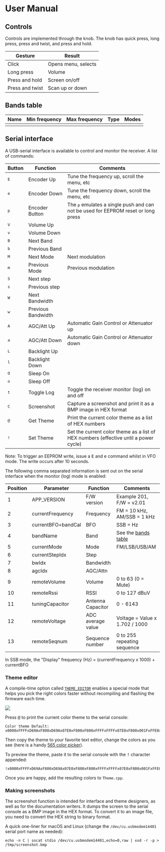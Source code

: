 # User Manual

## Controls

Controls are implemented through the knob. The knob has quick press, long press, press and twist, and press and hold.

| Gesture         | Result              |
|-----------------|---------------------|
| Click           | Opens menu, selects |
| Long press      | Volume              |
| Press and hold  | Screen on/off       |
| Press and twist | Scan up or down     |

## Bands table

| Name | Min frequency | Max frequency | Type | Modes |
|------|---------------|---------------|------|-------|
|      |               |               |      |       |

## Serial interface

A USB-serial interface is available to control and monitor the receiver. A list of commands:

| Button       | Function           | Comments                                                                                   |
|--------------|--------------------|--------------------------------------------------------------------------------------------|
| <kbd>E</kbd> | Encoder Up         | Tune the frequency up, scroll the menu, etc                                                |
| <kbd>e</kbd> | Encoder Down       | Tune the frequency down, scroll the menu, etc                                              |
| <kbd>p</kbd> | Encoder Button     | The <kbd>p</kbd> emulates a single push and can not be used for EEPROM reset or long press |
| <kbd>V</kbd> | Volume Up          |                                                                                            |
| <kbd>v</kbd> | Volume Down        |                                                                                            |
| <kbd>B</kbd> | Next Band          |                                                                                            |
| <kbd>b</kbd> | Previous Band      |                                                                                            |
| <kbd>M</kbd> | Next Mode          | Next modulation                                                                            |
| <kbd>m</kbd> | Previous Mode      | Previous modulation                                                                        |
| <kbd>S</kbd> | Next step          |                                                                                            |
| <kbd>s</kbd> | Previous step      |                                                                                            |
| <kbd>W</kbd> | Next Bandwidth     |                                                                                            |
| <kbd>w</kbd> | Previous Bandwidth |                                                                                            |
| <kbd>A</kbd> | AGC/Att Up         | Automatic Gain Control or Attenuator up                                                    |
| <kbd>a</kbd> | AGC/Att Down       | Automatic Gain Control or Attenuator down                                                  |
| <kbd>L</kbd> | Backlight Up       |                                                                                            |
| <kbd>l</kbd> | Backlight Down     |                                                                                            |
| <kbd>O</kbd> | Sleep On           |                                                                                            |
| <kbd>o</kbd> | Sleep Off          |                                                                                            |
| <kbd>t</kbd> | Toggle Log         | Toggle the receiver monitor (log) on and off                                               |
| <kbd>C</kbd> | Screenshot         | Capture a screenshot and print it as a BMP image in HEX format                             |
| <kbd>@</kbd> | Get Theme          | Print the current color theme as a list of HEX numbers                                     |
| <kbd>!</kbd> | Set Theme          | Set the current color theme as a list of HEX numbers (effective until a power cycle)       |

Note: To trigger an EEPROM write, issue a <kbd>E</kbd> and <kbd>e</kbd> command whilst in VFO mode. The write occurs after 10 seconds.

The following comma separated information is sent out on the serial interface when the monitor (log) mode is enabled:

| Position | Parameter          | Function          | Comments                            |
|----------|--------------------|-------------------|-------------------------------------|
| 1        | APP_VERSION        | F/W version       | Example 201, F/W = v2.01            |
| 2        | currentFrequency   | Frequency         | FM = 10 kHz, AM/SSB = 1 kHz         |
| 3        | currentBFO+bandCal | BFO               | SSB = Hz                            |
| 4        | bandName           | Band              | See the [bands table](#bands-table) |
| 5        | currentMode        | Mode              | FM/LSB/USB/AM                       |
| 6        | currentStepIdx     | Step              |                                     |
| 7        | bwIdx              | Bandwidth         |                                     |
| 8        | agcIdx             | AGC/Attn          |                                     |
| 9        | remoteVolume       | Volume            | 0 to 63 (0 = Mute)                  |
| 10       | remoteRssi         | RSSI              | 0 to 127 dBuV                       |
| 11       | tuningCapacitor    | Antenna Capacitor | 0 - 6143                            |
| 12       | remoteVoltage      | ADC average value | Voltage = Value x 1.702 / 1000      |
| 13       | remoteSeqnum       | Sequence number   | 0 to 255 repeating sequence         |

In SSB mode, the "Display" frequency (Hz) = (currentFrequency x 1000) + currentBFO

### Theme editor

A compile-time option called [`THEME_EDITOR`](development.md#compile-time-options) enables a special mode that helps you pick the right colors faster without recompiling and flashing the firmware each time.

![](_static/theme-editor.png)

Press <kbd>@</kbd> to print the current color theme to the serial console:

```shell
Color theme Default: x0000xFFFFxD69AxF800xD69Ax07E0xF800xF800xFFFFxFFFFx07E0xF800x001FxFFE0xD69AxD69AxD69Ax0000xD69AxD69AxF800xBEDFx0000xF800xFFFFxBEDFx105BxBEDFxBEDFxFFFFxD69AxD69AxFFFFxF800xC638
```

Then copy the theme to your favorite text editor, change the colors as you see (here is a handy [565 color picker](https://chrishewett.com/blog/true-rgb565-colour-picker/)).

To preview the theme, paste it to the serial console with the <kbd>!</kbd> character appended:

```shell
!x0000xFFFFxD69AxF800xD69Ax07E0xF800xF800xFFFFxFFFFx07E0xF800x001FxFFE0xD69AxD69AxD69Ax0000xD69AxD69AxF800xBEDFx0000xF800xFFFFxBEDFx105BxBEDFxBEDFxFFFFxD69AxD69AxFFFFxF800xC638
```

Once you are happy, add the resulting colors to `Theme.cpp`.

### Making screenshots

The screenshot function is intended for interface and theme designers, as well as for the documentation writers. It dumps the screen to the serial console as a BMP image in the HEX format. To convert it to an image file, you need to convert the HEX string to binary format.

A quick one-liner for macOS and Linux (change the `/dev/cu.usbmodem14401` serial port name as needed):

```shell
echo -n C | socat stdio /dev/cu.usbmodem14401,echo=0,raw | xxd -r -p > /tmp/screenshot.bmp
```
